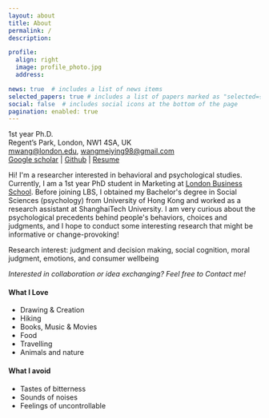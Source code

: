 ```yaml
---
layout: about
title: About
permalink: /
description: 

profile:
  align: right
  image: profile_photo.jpg
  address: 

news: true  # includes a list of news items
selected_papers: true # includes a list of papers marked as "selected={true}"
social: false  # includes social icons at the bottom of the page
pagination: enabled: true
---
```


1st year Ph.D.<br>
Regent’s Park, London, NW1 4SA, UK<br>
mwang@london.edu, wangmeiying98@gmail.com<br>
[Google scholar](https://scholar.google.com/citations?hl=zh-TW&user=hvSnzi0AAAAJ) | [Github](https://github.com/calfoy) | [Resume](https://www.dropbox.com/s/yf6h8no4uufdht7/Wang%20Meiying%20CV%20220703.pdf?dl=0)

Hi! I'm a researcher interested in behavioral and psychological studies. Currently, I am a 1st year PhD student in Marketing at [London Business School](https://www.london.edu/phd/profiles/). Before joining LBS, I obtained my Bachelor's degree in Social Sciences (psychology) from University of Hong Kong and worked as a research assistant at ShanghaiTech University. I am very curious about the psychological precedents behind people's behaviors, choices and judgments, and I hope to conduct some interesting research that might be informative or change-provoking! 


Research interest: judgment and decision making, social cognition, moral judgment, emotions, and consumer wellbeing

*Interested in collaboration or idea exchanging? Feel free to Contact me!*


#### What I Love

- Drawing & Creation
- Hiking
- Books, Music & Movies
- Food
- Travelling
- Animals and nature


#### What I avoid
- Tastes of bitterness
- Sounds of noises
- Feelings of uncontrollable
